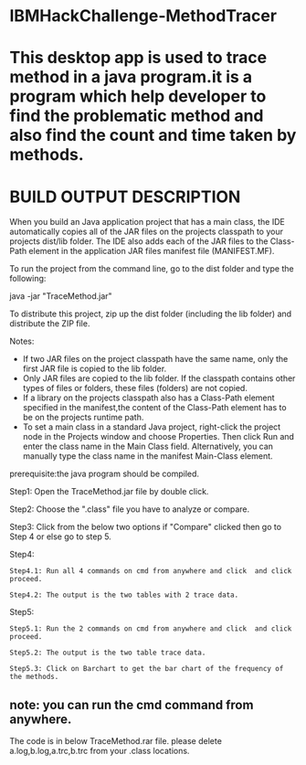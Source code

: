 # IBMHackChallenge-MethodTracer
This desktop app is used to trace method in a java program.it is a program which help developer to find the problematic method and also find the count and time taken by methods. 
========================
BUILD OUTPUT DESCRIPTION
========================

When you build an Java application project that has a main class, the IDE
automatically copies all of the JAR
files on the projects classpath to your projects dist/lib folder. The IDE
also adds each of the JAR files to the Class-Path element in the application
JAR files manifest file (MANIFEST.MF).

To run the project from the command line, go to the dist folder and
type the following:

java -jar "TraceMethod.jar" 

To distribute this project, zip up the dist folder (including the lib folder)
and distribute the ZIP file.

Notes:

* If two JAR files on the project classpath have the same name, only the first
JAR file is copied to the lib folder.
* Only JAR files are copied to the lib folder.
If the classpath contains other types of files or folders, these files (folders)
are not copied.
* If a library on the projects classpath also has a Class-Path element
specified in the manifest,the content of the Class-Path element has to be on
the projects runtime path.
* To set a main class in a standard Java project, right-click the project node
in the Projects window and choose Properties. Then click Run and enter the
class name in the Main Class field. Alternatively, you can manually type the
class name in the manifest Main-Class element.


prerequisite:the java program should be compiled.

Step1: Open the TraceMethod.jar file by double click.

Step2: Choose the ".class" file you have to analyze or compare.

Step3: Click from the below two options if "Compare" clicked then go to Step 4 or else go to step 5.

Step4: 

	Step4.1: Run all 4 commands on cmd from anywhere and click  and click proceed.
	
	Step4.2: The output is the two tables with 2 trace data.


Step5: 
	
	Step5.1: Run the 2 commands on cmd from anywhere and click  and click proceed.
	
	Step5.2: The output is the two table trace data.
	
	Step5.3: Click on Barchart to get the bar chart of the frequency of the methods.

note:	you can run the cmd command from anywhere.
------------------------------------------------------------------------------------------------------------------------------------------------------------------------------
The code is in below TraceMethod.rar file.
please delete a.log,b.log,a.trc,b.trc from your .class locations.

